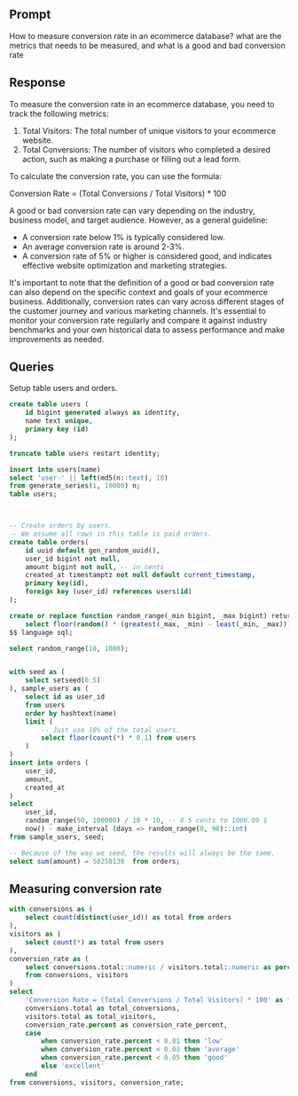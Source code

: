 ## Prompt

How to measure conversion rate in an ecommerce database? what are the metrics that needs to be measured, and what is a good and bad conversion rate

## Response

To measure the conversion rate in an ecommerce database, you need to track the following metrics:

1. Total Visitors: The total number of unique visitors to your ecommerce website.
2. Total Conversions: The number of visitors who completed a desired action, such as making a purchase or filling out a lead form.

To calculate the conversion rate, you can use the formula:

Conversion Rate = (Total Conversions / Total Visitors) * 100

A good or bad conversion rate can vary depending on the industry, business model, and target audience. However, as a general guideline:

- A conversion rate below 1% is typically considered low.
- An average conversion rate is around 2-3%.
- A conversion rate of 5% or higher is considered good, and indicates effective website optimization and marketing strategies.

It's important to note that the definition of a good or bad conversion rate can also depend on the specific context and goals of your ecommerce business. Additionally, conversion rates can vary across different stages of the customer journey and various marketing channels. It's essential to monitor your conversion rate regularly and compare it against industry benchmarks and your own historical data to assess performance and make improvements as needed.



## Queries


Setup table users and orders.
```sql
create table users (
	id bigint generated always as identity,
	name text unique,
	primary key (id)
);

truncate table users restart identity;

insert into users(name)
select 'user-' || left(md5(n::text), 10)
from generate_series(1, 10000) n;
table users;



-- Create orders by users.
-- We assume all rows in this table is paid orders.
create table orders(
	id uuid default gen_random_uuid(),
	user_id bigint not null,
	amount bigint not null, -- in cents
	created_at timestamptz not null default current_timestamp,
	primary key(id),
	foreign key (user_id) references users(id)
);

create or replace function random_range(_min bigint, _max bigint) returns bigint as $$
	select floor(random() * (greatest(_max, _min) - least(_min, _max))) + least(_min, _max);
$$ language sql;

select random_range(10, 1000);


with seed as (
	select setseed(0.5)
), sample_users as (
	select id as user_id
	from users
	order by hashtext(name)
	limit (
		-- Just use 10% of the total users.
		select floor(count(*) * 0.1) from users
	)
)
insert into orders (
	user_id,
	amount,
	created_at
)
select
	user_id,
	random_range(50, 100000) / 10 * 10, -- 0.5 cents to 1000.00 $
	now() - make_interval (days => random_range(0, 90)::int)
from sample_users, seed;

-- Because of the way we seed, the results will always be the same.
select sum(amount) = 50258130  from orders;
```


## Measuring conversion rate

```sql
with conversions as (
	select count(distinct(user_id)) as total from orders
),
visitors as (
	select count(*) as total from users
),
conversion_rate as (
	select conversions.total::numeric / visitors.total::numeric as percent
	from conversions, visitors
)
select
	'Conversion Rate = (Total Conversions / Total Visitors) * 100' as formula,
	conversions.total as total_conversions,
	visitors.total as total_visitors,
	conversion_rate.percent as conversion_rate_percent,
	case
		when conversion_rate.percent < 0.01 then 'low'
		when conversion_rate.percent < 0.03 then 'average'
		when conversion_rate.percent < 0.05 then 'good'
		else 'excellent'
	end
from conversions, visitors, conversion_rate;
```
